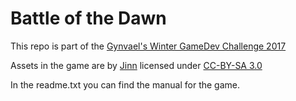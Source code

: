 # Battle of the Dawn

This repo is part of the [Gynvael's Winter GameDev Challenge 2017](http://gynvael.coldwind.pl/?lang=en&id=668)

Assets in the game are by [Jinn](https://opengameart.org/content/jinns-icons) licensed under [CC-BY-SA 3.0](https://creativecommons.org/licenses/by-sa/3.0/)

In the readme.txt you can find the manual for the game.


